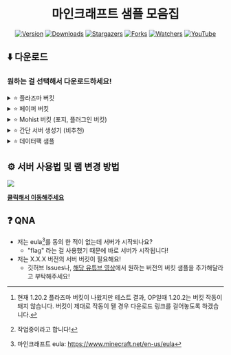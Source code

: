 <div align="center">
  
# 마인크래프트 샘플 모음집

[![Version](https://img.shields.io/badge/Version-~1.20.2-6047ff?&logo=Webpack&logoColor=ffffff&style=for-the-badge&style=flat-square)](https://github.com/grape82/minecraft-sample)
[![Downloads](https://img.shields.io/github/downloads/grape82/minecraft-sample/total?label=Downloads&style=for-the-badge&style=flat-square)](https://github.com/grape82/minecraft-sample/releases)
[![Stargazers](https://img.shields.io/github/stars/grape82/minecraft-sample?label=stars&style=for-the-badge&style=flat-square&color=yellow)](https://github.com/grape82/minecraft-sample/stargazers)
[![Forks](https://img.shields.io/github/forks/grape82/minecraft-sample?label=forks&style=for-the-badge&style=flat-square&color=green)](https://github.com/grape82/minecraft-sample/releases/forks)
[![Watchers](https://img.shields.io/github/watchers/grape82/minecraft-sample?label=watchers&style=for-the-badge&style=flat-square&color=green)](https://github.com/grape82/minecraft-sample/watchers)
[![YouTube](https://img.shields.io/badge/YouTube-포도-red.svg?logo=youtube)](https://www.youtube.com/channel/UCRO5ekxPBR5WIsYozR92gUw)

</div>

[^plazmawarn]: 현재 1.20.2 플라즈마 버킷이 나왔지만 테스트 결과, OP일때 1.20.2는 버킷 작동이 돼지 않습니다. 버킷이 제대로 작동이 됄 경우 다운로드 링크를 걸어놓도록 하겠습니다.
[^eula]: 마인크래프트 eula: https://www.minecraft.net/en-us/eula
[^plazmaworking]: 작업중이라고 합니다!

## ⬇️ 다운로드
### 원하는 걸 선택해서 다운로드하세요!

<details><summary>⭐ 플라즈마 버킷</summary>
  
| Version (버전)                                                | 자바 버전 (Java Version) | 다운로드 (Download) | 
| :---:                                                        | :---:            | :---: |
| 1.20.2 | 17 이상 |불안정으로 없음[^plazmawarn]|
| 1.20.1 | 17 이상 |[다운로드](https://github.com/grape82/minecraft-server-bukkit/releases/download/1.20.1-Plazma-Server/1.20.1-Plazma-Server.zip) |
| 1.19.4 | 17 이상 |[다운로드](https://github.com/grape82/minecraft-server-bukkit/releases/download/1.19.4-Plazma-Server/1.19.4-Plazma-Server.zip) |
| 1.19.2 | 17 이상 | 개발중[^plazmaworking] |

[**플라즈마 사이트**](https://github.com/PlazmaMC/Plazma)

</details>

<details><summary>⭐ 페이퍼 버킷</summary>
  
| Version (버전)                                                | 자바 버전 (Java Version)| 코어 버전 (Core Version) | 다운로드 (Download) | 
| :---:                                                        | :---:            | :---: |:---: |
| 1.20.2 | 17 이상 | #241 |[다운로드](https://github.com/grape82/minecraft-server-bukkit/releases/download/1.20.2-Paper-Server/1.20.2-Paper-Server.zip) |
| 1.20.1 | 17 이상 | #196 |[다운로드](https://github.com/grape82/minecraft-server-bukkit/releases/download/1.20.1-Paper-Server/1.20.1-Paper-Server.zip) |
| 1.20 | 17 이상 | #17 |[다운로드](https://github.com/grape82/minecraft-server-bukkit/releases/download/1.20-Paper-Server/1.20-Paper-Server.zip) |

[**페이퍼 사이트**](https://papermc.io/downloads/paper)

</details>

<details><summary>⭐ Mohist 버킷 (포지, 플러그인 버킷)</summary>
  
| Version (버전)                                                | 코어 버전 (Core Version) | 다운로드 (Download) | 
| :---:                                                        | :---: |:---: |
| 1.20.1 | #493 |[다운로드](https://github.com/grape82/minecraft-sample/releases/download/1.20.1-Mohist-server/1.20.1-Mohist-Server.zip) |
| 1.16.5 | #123 |[다운로드](https://github.com/grape82/minecraft-sample/releases/download/1.16.5-Mohist-server/1.16.5-Mohist-Server.zip) |
| 1.12.2 | #313 |[다운로드](https://github.com/grape82/minecraft-sample/releases/download/1.12.2-Mohist-server/1.12.2-Mohist-Server.zip) |

[**페이퍼 사이트**](https://papermc.io/downloads/paper)

</details>

<details><summary>⭐ 간단 서버 생성기 (비추천)</summary>

| Version (버전)                                                | 자바 버전 (Java Version)| 코어 버전 (Core Version) | 다운로드 (Download) | 
| :---:                                                        | :---:            | :---: |:---: |
| 1.20.2 | 17 이상 | #241 |[다운로드](https://github.com/grape82/minecraft-sample/releases/download/EasyServerGenerator1.20.2/Easy-Server-Generator.ps1) |
  
</details>

<details><summary>⭐ 데이터팩 샘플</summary>

| Version (버전)  | 다운로드 (Download) | 
| :---: | :---: |
| 1.20.2 |[다운로드](https://github.com/grape82/minecraft-server-bukkit/releases/download/1.20.2-Datapack-Sample/1.20.2-Datapack-Sample.zip) |
  
</details>

## ⚙️ 서버 사용법 및 램 변경 방법
[![](https://img.youtube.com/vi/pAUijpAcs74/0.jpg)](https://youtu.be/pAUijpAcs74)


[**클릭해서 이동해주세요**](https://github.com/grape82/minecraft-sample/blob/main/howtouse.md)


## ❓ QNA
- 저는 eula[^eula]를 동의 한 적이 없는데 서버가 시작되나요?
  - "flag" 라는 걸 사용했기 때문에 바로 서버가 시작됩니다!
- 저는 X.X.X 버전의 서버 버킷이 필요해요!
  - 깃허브 Issues나, [해당 유튜브 영상](https://www.youtube.com/watch?v=pAUijpAcs74)에서 원하는 버전의 버킷 샘플을 추가해달라고 부탁해주세요!
